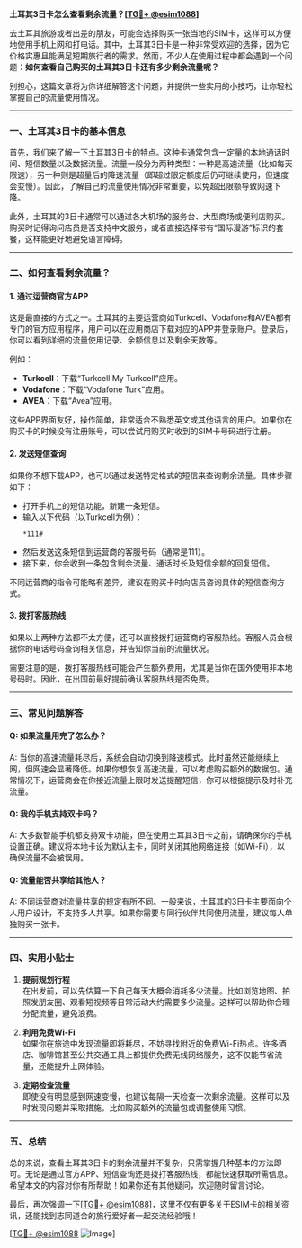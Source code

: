 **土耳其3日卡怎么查看剩余流量？[[TG💪+ @esim1088](https://t.me/s/esim1088)]**

去土耳其旅游或者出差的朋友，可能会选择购买一张当地的SIM卡，这样可以方便地使用手机上网和打电话。其中，土耳其3日卡是一种非常受欢迎的选择，因为它价格实惠且能满足短期旅行者的需求。然而，不少人在使用过程中都会遇到一个问题：**如何查看自己购买的土耳其3日卡还有多少剩余流量呢？**

别担心，这篇文章将为你详细解答这个问题，并提供一些实用的小技巧，让你轻松掌握自己的流量使用情况。

---

### 一、土耳其3日卡的基本信息

首先，我们来了解一下土耳其3日卡的特点。这种卡通常包含一定量的本地通话时间、短信数量以及数据流量。流量一般分为两种类型：一种是高速流量（比如每天限速），另一种则是超量后的降速流量（即超过限定额度后仍可继续使用，但速度会变慢）。因此，了解自己的流量使用情况非常重要，以免超出限额导致网速下降。

此外，土耳其的3日卡通常可以通过各大机场的服务台、大型商场或便利店购买。购买时记得询问店员是否支持中文服务，或者直接选择带有“国际漫游”标识的套餐，这样能更好地避免语言障碍。

---

### 二、如何查看剩余流量？

#### 1. **通过运营商官方APP**
这是最直接的方式之一。土耳其的主要运营商如Turkcell、Vodafone和AVEA都有专门的官方应用程序，用户可以在应用商店下载对应的APP并登录账户。登录后，你可以看到详细的流量使用记录、余额信息以及剩余天数等。

例如：
- **Turkcell**：下载“Turkcell My Turkcell”应用。
- **Vodafone**：下载“Vodafone Turk”应用。
- **AVEA**：下载“Avea”应用。

这些APP界面友好，操作简单，非常适合不熟悉英文或其他语言的用户。如果你在购买卡的时候没有注册账号，可以尝试用购买时收到的SIM卡号码进行注册。

#### 2. **发送短信查询**
如果你不想下载APP，也可以通过发送特定格式的短信来查询剩余流量。具体步骤如下：

- 打开手机上的短信功能，新建一条短信。
- 输入以下代码（以Turkcell为例）：
  ```
  *111#
  ```
- 然后发送这条短信到运营商的客服号码（通常是111）。
- 接下来，你会收到一条包含剩余流量、通话时长及短信余额的回复短信。

不同运营商的指令可能略有差异，建议在购买卡时向店员咨询具体的短信查询方式。

#### 3. **拨打客服热线**
如果以上两种方法都不太方便，还可以直接拨打运营商的客服热线。客服人员会根据你的电话号码查询相关信息，并告知你当前的流量状况。

需要注意的是，拨打客服热线可能会产生额外费用，尤其是当你在国外使用非本地号码时。因此，在出国前最好提前确认客服热线是否免费。

---

### 三、常见问题解答

#### Q: 如果流量用完了怎么办？
A: 当你的高速流量耗尽后，系统会自动切换到降速模式。此时虽然还能继续上网，但网速会显著降低。如果你想恢复高速流量，可以考虑购买额外的数据包。通常情况下，运营商会在你接近流量上限时发送提醒短信，你可以根据提示及时补充流量。

#### Q: 我的手机支持双卡吗？
A: 大多数智能手机都支持双卡功能，但在使用土耳其3日卡之前，请确保你的手机设置正确。建议将本地卡设为默认主卡，同时关闭其他网络连接（如Wi-Fi），以确保流量不会被误用。

#### Q: 流量能否共享给其他人？
A: 不同运营商对流量共享的规定有所不同。一般来说，土耳其的3日卡主要面向个人用户设计，不支持多人共享。如果你需要与同行伙伴共同使用流量，建议每人单独购买一张卡。

---

### 四、实用小贴士

1. **提前规划行程**  
   在出发前，可以先估算一下自己每天大概会消耗多少流量。比如浏览地图、拍照发朋友圈、观看短视频等日常活动大约需要多少流量。这样可以帮助你合理分配流量，避免浪费。

2. **利用免费Wi-Fi**  
   如果你在旅途中发现流量即将耗尽，不妨寻找附近的免费Wi-Fi热点。许多酒店、咖啡馆甚至公共交通工具上都提供免费无线网络服务，这不仅能节省流量，还能提升上网体验。

3. **定期检查流量**  
   即使没有明显感到网速变慢，也建议每隔一天检查一次剩余流量。这样可以及时发现问题并采取措施，比如购买额外的流量包或调整使用习惯。

---

### 五、总结

总的来说，查看土耳其3日卡的剩余流量并不复杂，只需掌握几种基本的方法即可。无论是通过官方APP、短信查询还是拨打客服热线，都能快速获取所需信息。希望本文的内容对你有所帮助！如果你还有其他疑问，欢迎随时留言讨论。

最后，再次强调一下[[TG💪+ @esim1088](https://t.me/s/esim1088)]，这里不仅有更多关于ESIM卡的相关资讯，还能找到志同道合的旅行爱好者一起交流经验哦！

[[TG💪+ @esim1088](https://t.me/s/esim1088) ![Image](https://i.postimg.cc/4NQfJmqS/Snipaste-2025-05-13-00-14-12.png)]